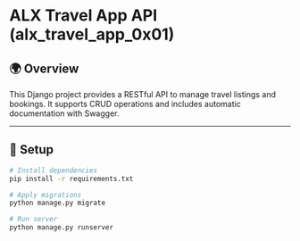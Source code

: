 # ALX Travel App API (alx_travel_app_0x01)

## 🌍 Overview

This Django project provides a RESTful API to manage travel listings and bookings. It supports CRUD operations and includes automatic documentation with Swagger.

---

## 🔧 Setup

```bash
# Install dependencies
pip install -r requirements.txt

# Apply migrations
python manage.py migrate

# Run server
python manage.py runserver
